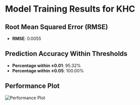 # Model Training Results for KHC

## Root Mean Squared Error (RMSE)
- **RMSE**: 0.0055

## Prediction Accuracy Within Thresholds
- **Percentage within ±0.01**: 95.32%
- **Percentage within ±0.05**: 100.00%

## Performance Plot
![Performance Plot](../imgs/KHC.png)
